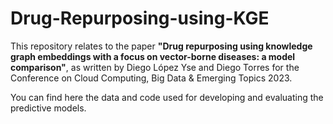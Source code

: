 # Drug-Repurposing-using-KGE
This repository relates to the paper **"Drug repurposing using knowledge graph embeddings with a focus on vector-borne diseases: a model comparison"**, as written by Diego López Yse and Diego Torres for the Conference on Cloud Computing, Big Data &amp; Emerging Topics 2023.

You can find here the data and code used for developing and evaluating the predictive models.

